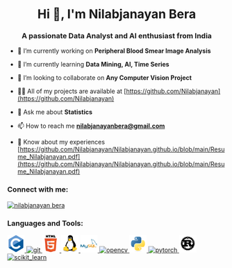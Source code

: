 <h1 align="center">Hi 👋, I'm Nilabjanayan Bera</h1>
<h3 align="center">A passionate Data Analyst and AI enthusiast from India</h3>

- 🔭 I’m currently working on **Peripheral Blood Smear Image Analysis**

- 🌱 I’m currently learning **Data Mining, AI, Time Series**

- 👯 I’m looking to collaborate on **Any Computer Vision Project**

- 👨‍💻 All of my projects are available at [https://github.com/Nilabjanayan](https://github.com/Nilabjanayan)

- 💬 Ask me about **Statistics**

- 📫 How to reach me **nilabjanayanbera@gmail.com**

- 📄 Know about my experiences [https://github.com/Nilabjanayan/Nilabjanayan.github.io/blob/main/Resume_Nilabjanayan.pdf](https://github.com/Nilabjanayan/Nilabjanayan.github.io/blob/main/Resume_Nilabjanayan.pdf)

<h3 align="left">Connect with me:</h3>
<p align="left">
<a href="https://linkedin.com/in/nilabjanayan bera" target="blank"><img align="center" src="https://raw.githubusercontent.com/rahuldkjain/github-profile-readme-generator/master/src/images/icons/Social/linked-in-alt.svg" alt="nilabjanayan bera" height="30" width="40" /></a>
</p>

<h3 align="left">Languages and Tools:</h3>
<p align="left"> <a href="https://www.cprogramming.com/" target="_blank"> <img src="https://raw.githubusercontent.com/devicons/devicon/master/icons/c/c-original.svg" alt="c" width="40" height="40"/> </a> <a href="https://git-scm.com/" target="_blank"> <img src="https://www.vectorlogo.zone/logos/git-scm/git-scm-icon.svg" alt="git" width="40" height="40"/> </a> <a href="https://www.w3.org/html/" target="_blank"> <img src="https://raw.githubusercontent.com/devicons/devicon/master/icons/html5/html5-original-wordmark.svg" alt="html5" width="40" height="40"/> </a> <a href="https://www.linux.org/" target="_blank"> <img src="https://raw.githubusercontent.com/devicons/devicon/master/icons/linux/linux-original.svg" alt="linux" width="40" height="40"/> </a> <a href="https://www.mysql.com/" target="_blank"> <img src="https://raw.githubusercontent.com/devicons/devicon/master/icons/mysql/mysql-original-wordmark.svg" alt="mysql" width="40" height="40"/> </a> <a href="https://opencv.org/" target="_blank"> <img src="https://www.vectorlogo.zone/logos/opencv/opencv-icon.svg" alt="opencv" width="40" height="40"/> </a> <a href="https://www.python.org" target="_blank"> <img src="https://raw.githubusercontent.com/devicons/devicon/master/icons/python/python-original.svg" alt="python" width="40" height="40"/> </a> <a href="https://pytorch.org/" target="_blank"> <img src="https://www.vectorlogo.zone/logos/pytorch/pytorch-icon.svg" alt="pytorch" width="40" height="40"/> </a> <a href="https://www.rust-lang.org" target="_blank"> <img src="https://raw.githubusercontent.com/devicons/devicon/master/icons/rust/rust-plain.svg" alt="rust" width="40" height="40"/> </a> <a href="https://scikit-learn.org/" target="_blank"> <img src="https://upload.wikimedia.org/wikipedia/commons/0/05/Scikit_learn_logo_small.svg" alt="scikit_learn" width="40" height="40"/> </a> </p>

